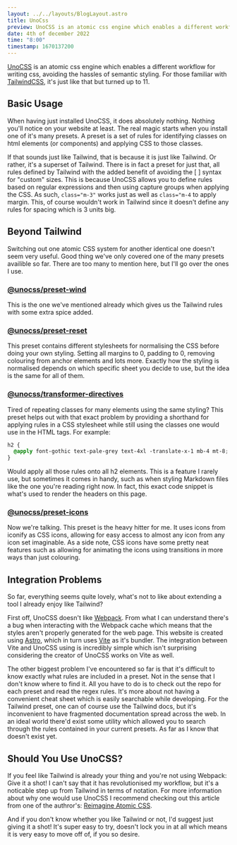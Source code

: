 ```yaml
---
layout: ../../layouts/BlogLayout.astro
title: UnoCss
preview: UnoCSS is an atomic css engine which enables a different workflow for writing css, avoiding the hassles of semantic styling. For those familiar with TailwindCSS...
date: 4th of december 2022
time: "8:00"
timestamp: 1670137200
---
```


[UnoCSS](https://github.com/unocss/unocss) is an atomic css engine which enables a different workflow for writing css, avoiding the hassles of semantic styling. For those familiar with [TailwindCSS](https://tailwindcss.com/), it's just like that but turned up to 11.

## Basic Usage

When having just installed UnoCSS, it does absolutely nothing. Nothing you'll notice on your website at least. The real magic starts when you install one of it's many presets. A preset is a set of rules for identifying classes on html elements (or components) and applying CSS to those classes.

If that sounds just like Tailwind, that is because it is just like Tailwind. Or rather, it's a superset of Tailwind. There is in fact a preset for just that, all rules defined by Tailwind with the added benefit of avoiding the [ ] syntax for "custom" sizes. This is because UnoCSS allows you to define rules based on regular expressions and then using capture groups when applying the CSS. As such, `class="m-3"` works just as well as `class="m-4` to apply margin. This, of course wouldn't work in Tailwind since it doesn't define any rules for spacing which is 3 units big.

## Beyond Tailwind

Switching out one atomic CSS system for another identical one doesn't seem very useful. Good thing we've only covered one of the many presets availible so far. There are too many to mention here, but I'll go over the ones I use.

### [@unocss/preset-wind](https://github.com/unocss/unocss/tree/main/packages/preset-wind)

This is the one we've mentioned already which gives us the Tailwind rules with some extra spice added.

### [@unocss/preset-reset](https://www.npmjs.com/package/@unocss/reset)

This preset contains different stylesheets for normalising the CSS before doing your own styling. Setting all margins to 0, padding to 0, removing colouring from anchor elements and lots more. Exactly how the styling is normalised depends on which specific sheet you decide to use, but the idea is the same for all of them.

### [@unocss/transformer-directives](https://github.com/unocss/unocss/tree/main/packages/transformer-directives)

Tired of repeating classes for many elements using the same styling? This preset helps out with that exact problem by providing a shorthand for applying rules in a CSS stylesheet while still using the classes one would use in the HTML tags. For example:

```css
h2 {
  @apply font-gothic text-pale-grey text-4xl -translate-x-1 mb-4 mt-8;
}
```

Would apply all those rules onto all h2 elements. This is a feature I rarely use, but sometimes it comes in handy, such as when styling Markdown files like the one you're reading right now. In fact, this exact code snippet is what's used to render the headers on this page.

### [@unocss/preset-icons](https://github.com/unocss/unocss/tree/main/packages/preset-icons)

Now we're talking. This preset is the heavy hitter for me. It uses icons from iconify as CSS icons, allowing for easy access to almost any icon from any icon set imaginable. As a side note, CSS icons have some pretty neat features such as allowing for animating the icons using transitions in more ways than just colouring.

## Integration Problems

So far, everything seems quite lovely, what's not to like about extending a tool I already enjoy like Tailwind?

First off, UnoCSS doesn't like [Webpack](https://webpack.js.org/). From what I can understand there's a bug when interacting with the Webpack cache which means that the styles aren't properly generated for the web page. This website is created using [Astro](https://astro.build/), which in turn uses [Vite](https://vitejs.dev/) as it's bundler. The integration between Vite and UnoCSS using is incredibly simple which isn't surprising considering the creator of UnoCSS works on Vite as well.

The other biggest problem I've encountered so far is that it's difficult to know exactly what rules are included in a preset. Not in the sense that I don't know where to find it. All you have to do is to check out the repo for each preset and read the regex rules. It's more about not having a convenient cheat sheet which is easily searchable while developing. For the Tailwind preset, one can of course use the Tailwind docs, but it's inconvenient to have fragmented documentation spread across the web. In an ideal world there'd exist some utility which allowed you to search through the rules contained in your current presets. As far as I know that doesn't exist yet.

## Should You Use UnoCSS?

If you feel like Tailwind is already your thing and you're not using Webpack: Give it a shot! I can't say that it has revolutionised my workflow, but it's a noticable step up from Tailwind in terms of notation. For more information about why one would use UnoCSS I recommend checking out this article from one of the authror's: [Reimagine Atomic CSS](https://antfu.me/posts/reimagine-atomic-css).

And if you don't know whether you like Tailwind or not, I'd suggest just giving it a shot! It's super easy to try, doesn't lock you in at all which means it is very easy to move off of, if you so desire.
